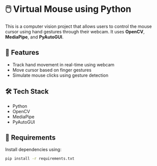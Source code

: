 # 🖱️ Virtual Mouse using Python

This is a computer vision project that allows users to control the mouse cursor using hand gestures through their webcam. It uses **OpenCV**, **MediaPipe**, and **PyAutoGUI**.

## 🚀 Features
- Track hand movement in real-time using webcam
- Move cursor based on finger gestures
- Simulate mouse clicks using gesture detection

## 🛠️ Tech Stack
- Python
- OpenCV
- MediaPipe
- PyAutoGUI

## 🧪 Requirements

Install dependencies using:

```bash
pip install -r requirements.txt
